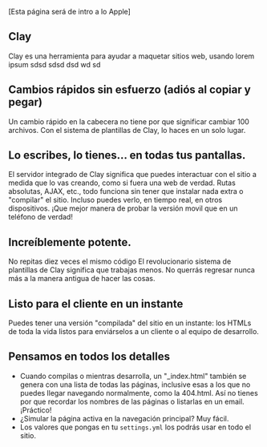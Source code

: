 [Esta página será de intro a lo Apple]

## Clay
Clay es una herramienta para ayudar a maquetar sitios web, usando lorem ipsum sdsd sdsd dsd wd sd 


## Cambios rápidos sin esfuerzo (adiós al copiar y pegar)
Un cambio rápido en la cabecera no tiene por que significar cambiar 100 archivos. Con el sistema de plantillas de Clay, lo haces en un solo lugar.

## Lo escribes, lo tienes… en todas tus pantallas.
El servidor integrado de Clay significa que puedes interactuar con el sitio a medida que lo vas creando, como si fuera una web de verdad. Rutas absolutas, AJAX, etc., todo funciona sin tener que instalar nada extra o "compilar" el sitio.
Incluso puedes verlo, en tiempo real, en otros dispositivos. ¡Que mejor manera de probar la versión movil que en un teléfono de verdad!

## Increíblemente potente.
No repitas diez veces el mismo código
El revolucionario sistema de plantillas de Clay significa que trabajas menos. No querrás regresar nunca más a la manera antigua de hacer las cosas.

## Listo para el cliente en un instante
Puedes tener una versión "compilada" del sitio en un instante: los HTMLs de toda la vida listos para enviárselos a un cliente o al equipo de desarrollo.

## Pensamos en todos los detalles
- Cuando compilas o mientras desarrolla, un "_index.html" también se genera con una lista de todas las páginas, inclusive esas a los que no puedes llegar navegando normalmente, como la 404.html. Así no tienes por que recordar los nombres de las páginas o listarlas en un email. ¡Práctico!
- ¿Simular la página activa en la navegación principal? Muy fácil.
- Los valores que pongas en tu `settings.yml` los podrás usar en todo el sitio.





